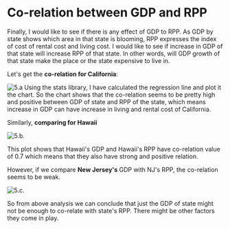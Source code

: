 # Co-relation between GDP and RPP

Finally, I would like to see if there is any effect of GDP to RPP. As GDP by state shows which area in that state is blooming, RPP expresses the index of cost
of rental cost and living cost. I would like to see if increase in GDP of that state will increase RPP of that state. In other words, will GDP growth of that state 
make the place or the state expensive to live in.

Let's get the **co-relation for California**:

![5.a](https://github.com/ujjoli/analysis1/blob/gh-pages/screenshots/5.a..png)
Using the stats library, I have calculated the regression line and plot it the chart. So the chart shows that the co-relation seems to be pretty high and positive 
between GDP of state and RPP of the state, which means increase in GDP can have increase in living and rental cost of California.

Similarly, **comparing for Hawaii**


![5.b.](https://github.com/ujjoli/analysis1/blob/gh-pages/screenshots/5.b..png)


This plot shows that Hawaii's GDP and Hawaii's RPP have co-relation value of 0.7 which means that they also have strong and positive relation.


However, if we compare **New Jersey's** GDP with NJ's RPP, the co-relation seems to be weak.

![5.c.](https://github.com/ujjoli/analysis1/blob/gh-pages/screenshots/5.c..png)


So from above analysis we can conclude that just the GDP of state might not be enough to co-relate with state's RPP. There might be other factors they come in play.

